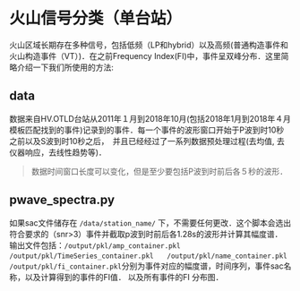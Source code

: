 # 火山信号分类（单台站）
火山区域长期存在多种信号，包括低频（LP和hybrid）以及高频(普通构造事件和火山构造事件（VT）)．在之前Frequency Index(FI)中，事件呈双峰分布．这里简略介绍一下我们所使用的方法:


## data
数据来自HV.OTLD台站从2011年１月到2018年10月(包括2018年1月到2018年４月模板匹配找到的事件)记录到的事件．每一个事件的波形窗口开始于P波到时10秒之前以及S波到时10秒之后，　并且已经经过了一系列数据预处理过程(去均值, 去仪器响应，去线性趋势等)．
> 数据时间窗口长度可以变化，但是至少要包括P波到时前后各５秒的波形．

## pwave_spectra.py

如果sac文件储存在 `/data/station_name/` 下，不需要任何更改．这个脚本会选出符合要求的（snr>3）事件并截取p波到时前后各1.28s的波形并计算其幅度谱．
输出文件包括：`/output/pkl/amp_container.pkl /output/pkl/TimeSeries_container.pkl　　/output/pkl/name_container.pkl　　　/output/pkl/fi_container.pkl`分别为事件对应的幅度谱，时间序列，事件sac名称，以及计算得到的事件的FI值． 以及所有事件的FI 分布图．


